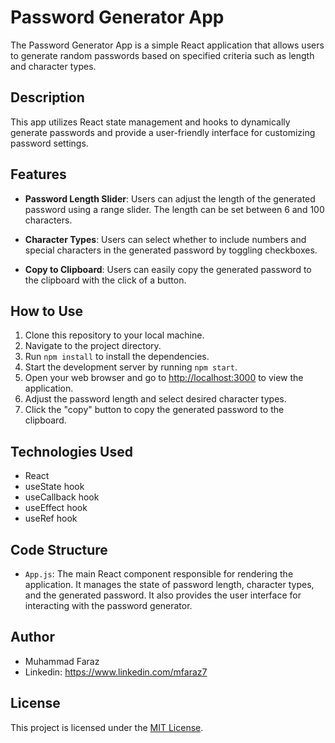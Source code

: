 
# Password Generator App

The Password Generator App is a simple React application that allows users to generate random passwords based on specified criteria such as length and character types.

## Description

This app utilizes React state management and hooks to dynamically generate passwords and provide a user-friendly interface for customizing password settings.

## Features

- **Password Length Slider**: Users can adjust the length of the generated password using a range slider. The length can be set between 6 and 100 characters.

- **Character Types**: Users can select whether to include numbers and special characters in the generated password by toggling checkboxes.

- **Copy to Clipboard**: Users can easily copy the generated password to the clipboard with the click of a button.

## How to Use

1. Clone this repository to your local machine.
2. Navigate to the project directory.
3. Run `npm install` to install the dependencies.
4. Start the development server by running `npm start`.
5. Open your web browser and go to [http://localhost:3000](http://localhost:3000) to view the application.
6. Adjust the password length and select desired character types.
7. Click the "copy" button to copy the generated password to the clipboard.

## Technologies Used

- React
- useState hook
- useCallback hook
- useEffect hook
- useRef hook

## Code Structure

- `App.js`: The main React component responsible for rendering the application. It manages the state of password length, character types, and the generated password. It also provides the user interface for interacting with the password generator.

## Author

- Muhammad Faraz 
- Linkedin: https://www.linkedin.com/mfaraz7

## License

This project is licensed under the [MIT License](LICENSE).

